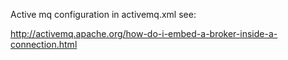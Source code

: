 Active mq configuration in activemq.xml see:

http://activemq.apache.org/how-do-i-embed-a-broker-inside-a-connection.html